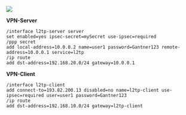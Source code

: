 ![](site2siteExample.drawio.png)

**VPN-Server**
```
/interface l2tp-server server
set enabled=yes ipsec-secret=mySecret use-ipsec=required
/ppp secret
add local-address=10.0.0.2 name=user1 password=Gantner123 remote-address=10.0.0.1 service=l2tp
/ip route
add dst-address=192.168.20.0/24 gateway=10.0.0.1
```

**VPN-Client**
```
/interface l2tp-client
add connect-to=193.82.200.13 disabled=no name=l2tp-client use-ipsec=required user=user1 password=Gantner123
/ip route
add dst-address=192.168.10.0/24 gateway=l2tp-client
```
